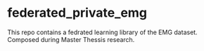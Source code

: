 # federated_private_emg
This repo contains a fedrated learning library of the EMG dataset. Composed during Master Thessis research.
